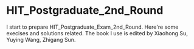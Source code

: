 # HIT_Postgraduate_2nd_Round
I start to prepare HIT_Postgraduate_Exam_2nd_Round.
Here're some execises and solutions related.
The book I use is <The C Programing Language> edited by Xiaohong Su, Yuying Wang, Zhigang Sun.